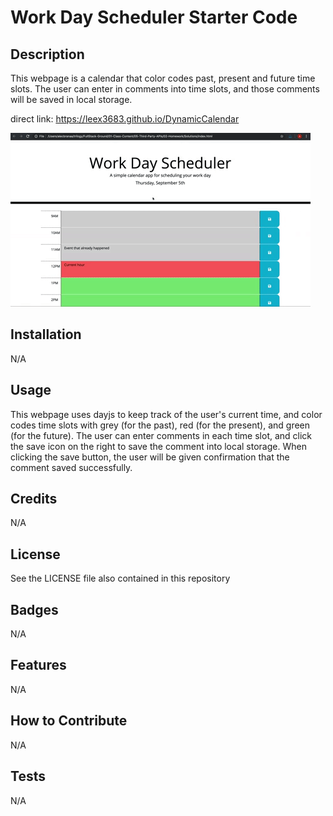# Work Day Scheduler Starter Code

## Description

This webpage is a calendar that color codes past, present and future time slots. The user can enter in comments into time slots, and those comments will be saved in local storage. 

direct link: https://leex3683.github.io/DynamicCalendar

![Example usage](assets/images/05-third-party-apis-homework-demo.gif)

## Installation

N/A

## Usage

This webpage uses dayjs to keep track of the user's current time, and color codes time slots with grey (for the past), red (for the present), and green (for the future).  The user can enter comments in each time slot, and click the save icon on the right to save the comment into local storage.  When clicking the save button, the user will be given confirmation that the comment saved successfully.

## Credits

N/A

## License

See the LICENSE file also contained in this repository

## Badges

N/A

## Features

N/A

## How to Contribute

N/A

## Tests

N/A